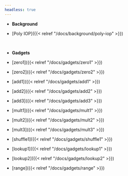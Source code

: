 ```yaml
---
headless: true
---
```


- **Background**

- [Poly IOP]({{< relref "/docs/background/poly-iop" >}})
<br />

- **Gadgets**

- [zero1]({{< relref "/docs/gadgets/zero1" >}})
- [zero2]({{< relref "/docs/gadgets/zero2" >}})
- [add1]({{< relref "/docs/gadgets/add1" >}})
- [add2]({{< relref "/docs/gadgets/add2" >}})
- [add3]({{< relref "/docs/gadgets/add3" >}})
- [mult1]({{< relref "/docs/gadgets/mult1" >}})
- [mult2]({{< relref "/docs/gadgets/mult2" >}})
- [mult3]({{< relref "/docs/gadgets/mult3" >}})
- [shuffle1]({{< relref "/docs/gadgets/shuffle1" >}})
- [lookup1]({{< relref "/docs/gadgets/lookup1" >}})
- [lookup2]({{< relref "/docs/gadgets/lookup2" >}})
- [range]({{< relref "/docs/gadgets/range" >}})

<br />
